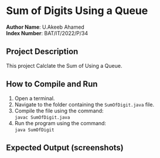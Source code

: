 # Sum of Digits Using a Queue 

**Author Name**: U.Akeeb Ahamed  
**Index Number**: BAT/IT/2022/P/34  

## Project Description
This project Calclate the Sum of Using a Queue.

## How to Compile and Run
1. Open a terminal.
2. Navigate to the folder containing the `SumOfDigit.java` file.
3. Compile the file using the command:  
   `javac SumOfDigit.java`
4. Run the program using the command:  
   `java SumOfDigit`

## Expected Output (screenshots)
